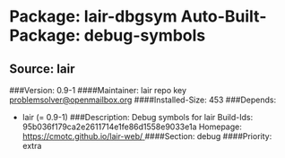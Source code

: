 Package: lair-dbgsym
Auto-Built-Package: debug-symbols 
============= 

Source: lair 
------------- 

###Version: 0.9-1
####Maintainer: lair repo key problemsolver@openmailbox.org
####Installed-Size: 453
###Depends:
  * lair (= 0.9-1)
###Description:
 Debug symbols for lair
Build-Ids: 95b036f179ca2e2611714e1fe86d1558e9033e1a
Homepage:[ https://cmotc.github.io/lair-web/ ](https://cmotc.github.io/lair-web/)
####Section: debug
####Priority: extra
